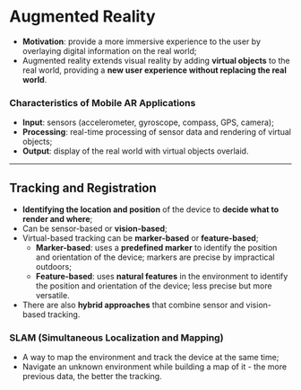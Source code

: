 # Augmented Reality

- **Motivation**: provide a more immersive experience to the user by overlaying digital information on the real world;
- Augmented reality extends visual reality by adding **virtual objects** to the real world, providing a **new user experience without replacing the real world**.

### Characteristics of Mobile AR Applications

- **Input**: sensors (accelerometer, gyroscope, compass, GPS, camera);
- **Processing**: real-time processing of sensor data and rendering of virtual objects;
- **Output**: display of the real world with virtual objects overlaid.

---

## Tracking and Registration

- **Identifying the location and position** of the device to **decide what to render and where**;
- Can be sensor-based or **vision-based**;
- Virtual-based tracking can be **marker-based** or **feature-based**;
  - **Marker-based**: uses a **predefined marker** to identify the position and orientation of the device; markers are precise by impractical outdoors;
  - **Feature-based**: uses **natural features** in the environment to identify the position and orientation of the device; less precise but more versatile.
- There are also **hybrid approaches** that combine sensor and vision-based tracking.

### SLAM (Simultaneous Localization and Mapping)

- A way to map the environment and track the device at the same time;
- Navigate an unknown environment while building a map of it - the more previous data, the better the tracking.
